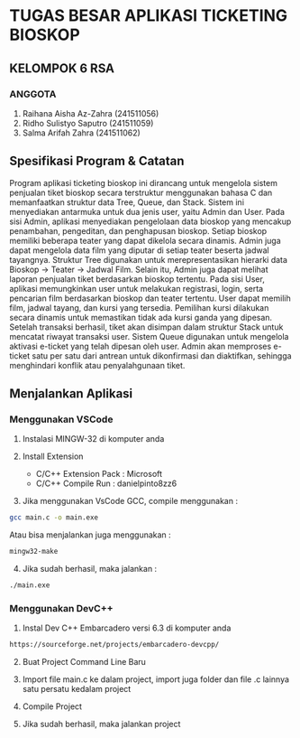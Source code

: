 # TUGAS BESAR APLIKASI TICKETING BIOSKOP
## KELOMPOK 6 RSA

### ANGGOTA
1. Raihana Aisha Az-Zahra (241511056)
2. Ridho Sulistyo Saputro (241511059)
3. Salma Arifah Zahra (241511062)

## Spesifikasi Program & Catatan
Program aplikasi ticketing bioskop ini dirancang untuk mengelola sistem penjualan tiket bioskop secara terstruktur menggunakan bahasa C dan memanfaatkan struktur data Tree, Queue, dan Stack. Sistem ini menyediakan antarmuka untuk dua jenis user, yaitu Admin dan User.
Pada sisi Admin, aplikasi menyediakan pengelolaan data bioskop yang mencakup penambahan, pengeditan, dan penghapusan bioskop. Setiap bioskop memiliki beberapa teater yang dapat dikelola secara dinamis. Admin juga dapat mengelola data film yang diputar di setiap teater beserta jadwal tayangnya. Struktur Tree digunakan untuk merepresentasikan hierarki data Bioskop → Teater → Jadwal Film. Selain itu, Admin juga dapat melihat laporan penjualan tiket berdasarkan bioskop tertentu. 
Pada sisi User, aplikasi memungkinkan user untuk melakukan registrasi, login, serta pencarian film berdasarkan bioskop dan teater tertentu. User dapat memilih film, jadwal tayang, dan kursi yang tersedia. Pemilihan kursi dilakukan secara dinamis untuk memastikan tidak ada kursi ganda yang dipesan. Setelah transaksi berhasil, tiket akan disimpan dalam struktur Stack untuk mencatat riwayat transaksi user.  Sistem Queue digunakan untuk mengelola aktivasi e-ticket yang telah dipesan oleh user. Admin akan memproses e-ticket satu per satu dari antrean untuk dikonfirmasi dan diaktifkan, sehingga menghindari konflik atau penyalahgunaan tiket.


## Menjalankan Aplikasi

### Menggunakan VSCode
1. Instalasi MINGW-32 di komputer anda

2. Install Extension
    - C/C++ Extension Pack : Microsoft
    - C/C++ Compile Run : danielpinto8zz6

3. Jika menggunakan VsCode GCC, compile menggunakan :
```bash
gcc main.c -o main.exe
```
Atau bisa menjalankan juga menggunakan : 
```bash
mingw32-make
```

4. Jika sudah berhasil, maka jalankan :
```bash
./main.exe
```

### Menggunakan DevC++
1. Instal Dev C++ Embarcadero versi 6.3 di komputer anda
```bash
https://sourceforge.net/projects/embarcadero-devcpp/
```

2. Buat Project Command Line Baru

3. Import file main.c ke dalam project, import juga folder dan file .c lainnya satu persatu kedalam project

4. Compile Project

5. Jika sudah berhasil, maka jalankan project